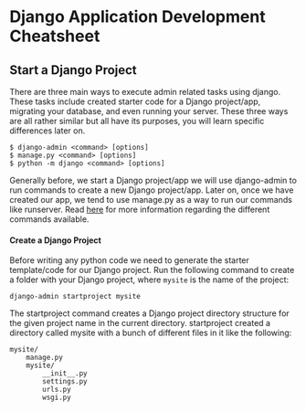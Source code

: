 # Django Application Development Cheatsheet

## Start a Django Project

There are three main ways to execute admin related tasks using django. These tasks include created starter code for a Django project/app, migrating your database, and even running your server. These three ways are all rather similar but all have its purposes, you will learn specific differences later on.

```
$ django-admin <command> [options]
$ manage.py <command> [options]
$ python -m django <command> [options]
```

Generally before, we start a Django project/app we will use django-admin to run commands to create a new Django project/app. Later on, once we have created our app, we tend to use manage.py as a way to run our commands like runserver. Read [here](https://docs.djangoproject.com/en/1.11/ref/django-admin/) for more information regarding the different commands available.

#### Create a Django Project

Before writing any python code we need to generate the starter template/code for our Django project. Run the following command to create a folder with your Django project, where `mysite` is the name of the project:

```
django-admin startproject mysite
```

The startproject command creates a Django project directory structure for the given project name in the current directory. startproject created a directory called mysite with a bunch of different files in it like the following:

```
mysite/
    manage.py
    mysite/
        __init__.py
        settings.py
        urls.py
        wsgi.py
```



